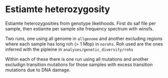 # Estiamte heterozygosity

Estiamte heterozygosities from genotype likelihoods. First do saf file per sample, then estiamte per sample site frequency spectrum with winsfs.

Two runs, one using all genome in `allgenome` and another excluding regions where each sample has long roh (> 1 Mbp) in `norohs`. Roh used are the ones inferred with the pipleine in `analyses/genetic_diversity/rohs`

Within each of these there is one run using all mutations and another excludign transition mutations for those samples with excess transition mutations due to DNA damage.
